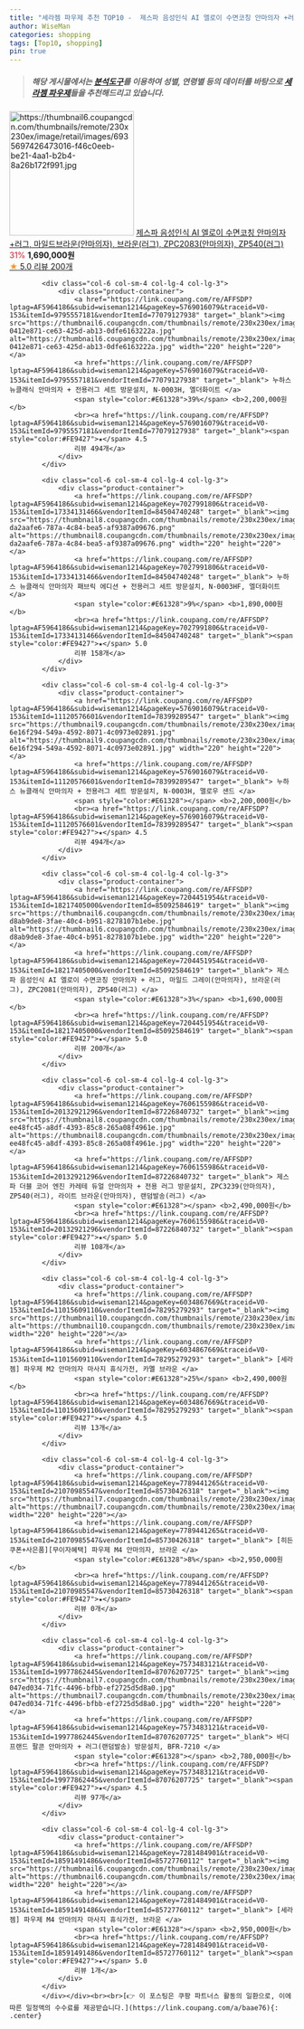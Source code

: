 ```yaml
---
title: "세라젬 파우제 추천 TOP10 -  제스파 음성인식 AI 엘로이 수면코칭 안마의자 +러그, 마일드브라운(안마의자), 브라운(러그), ZPC2083(안마의자),"
author: WiseMan
categories: shopping
tags: [Top10, shopping]
pin: true
---
```


> ##### 해당 게시물에서는 [**분석도구**](https://itemscout.io/)를 이용하여 **성별**, **연령별** 등의 데이터를 바탕으로 [**세라젬 파우제**](https://link.coupang.com/a/baae76)들을 추천해드리고 있습니다.
<div class="container"><div class="row">
            <div class="col-6 col-sm-4 col-lg-4 col-lg-3">
                <div class="product-container">
                    <a href="https://link.coupang.com/re/AFFSDP?lptag=AF5964186&subid=wiseman1214&pageKey=7204451954&traceid=V0-153&itemId=18217410418&vendorItemId=85092584627" target="_blank"><img src="https://thumbnail6.coupangcdn.com/thumbnails/remote/230x230ex/image/retail/images/6935697426473016-f46c0eeb-be21-4aa1-b2b4-8a26b172f991.jpg" alt="https://thumbnail6.coupangcdn.com/thumbnails/remote/230x230ex/image/retail/images/6935697426473016-f46c0eeb-be21-4aa1-b2b4-8a26b172f991.jpg" width="220" height="220"></a>
                    <a href="https://link.coupang.com/re/AFFSDP?lptag=AF5964186&subid=wiseman1214&pageKey=7204451954&traceid=V0-153&itemId=18217410418&vendorItemId=85092584627" target="_blank"> 제스파 음성인식 AI 엘로이 수면코칭 안마의자 +러그, 마일드브라운(안마의자), 브라운(러그), ZPC2083(안마의자), ZP540(러그) </a>
                    <span style="color:#E61328">31%</span> <b>1,690,000원</b>
                    <br><a href="https://link.coupang.com/re/AFFSDP?lptag=AF5964186&subid=wiseman1214&pageKey=7204451954&traceid=V0-153&itemId=18217410418&vendorItemId=85092584627" target="_blank"><span style="color:#FE9427">★</span> 5.0
                    리뷰 200개</a>
                </div>
            </div>
            
            <div class="col-6 col-sm-4 col-lg-4 col-lg-3">
                <div class="product-container">
                    <a href="https://link.coupang.com/re/AFFSDP?lptag=AF5964186&subid=wiseman1214&pageKey=5769016079&traceid=V0-153&itemId=9795557181&vendorItemId=77079127938" target="_blank"><img src="https://thumbnail6.coupangcdn.com/thumbnails/remote/230x230ex/image/retail/images/1810312410585645-0412e871-ce63-425d-ab13-0dfe6163222a.jpg" alt="https://thumbnail6.coupangcdn.com/thumbnails/remote/230x230ex/image/retail/images/1810312410585645-0412e871-ce63-425d-ab13-0dfe6163222a.jpg" width="220" height="220"></a>
                    <a href="https://link.coupang.com/re/AFFSDP?lptag=AF5964186&subid=wiseman1214&pageKey=5769016079&traceid=V0-153&itemId=9795557181&vendorItemId=77079127938" target="_blank"> 누하스 뉴클래식 안마의자 + 전용러그 세트 방문설치, N-0003H, 엘더화이트 </a>
                    <span style="color:#E61328">39%</span> <b>2,200,000원</b>
                    <br><a href="https://link.coupang.com/re/AFFSDP?lptag=AF5964186&subid=wiseman1214&pageKey=5769016079&traceid=V0-153&itemId=9795557181&vendorItemId=77079127938" target="_blank"><span style="color:#FE9427">★</span> 4.5
                    리뷰 494개</a>
                </div>
            </div>
            
            <div class="col-6 col-sm-4 col-lg-4 col-lg-3">
                <div class="product-container">
                    <a href="https://link.coupang.com/re/AFFSDP?lptag=AF5964186&subid=wiseman1214&pageKey=7027991806&traceid=V0-153&itemId=17334131466&vendorItemId=84504740248" target="_blank"><img src="https://thumbnail8.coupangcdn.com/thumbnails/remote/230x230ex/image/retail/images/2008083801087915-da2aafe6-787a-4c84-bea5-af9387a09676.png" alt="https://thumbnail8.coupangcdn.com/thumbnails/remote/230x230ex/image/retail/images/2008083801087915-da2aafe6-787a-4c84-bea5-af9387a09676.png" width="220" height="220"></a>
                    <a href="https://link.coupang.com/re/AFFSDP?lptag=AF5964186&subid=wiseman1214&pageKey=7027991806&traceid=V0-153&itemId=17334131466&vendorItemId=84504740248" target="_blank"> 누하스 뉴클래식 안마의자 패브릭 에디션 + 전용러그 세트 방문설치, N-0003HF, 엘더화이트 </a>
                    <span style="color:#E61328">9%</span> <b>1,890,000원</b>
                    <br><a href="https://link.coupang.com/re/AFFSDP?lptag=AF5964186&subid=wiseman1214&pageKey=7027991806&traceid=V0-153&itemId=17334131466&vendorItemId=84504740248" target="_blank"><span style="color:#FE9427">★</span> 5.0
                    리뷰 158개</a>
                </div>
            </div>
            
            <div class="col-6 col-sm-4 col-lg-4 col-lg-3">
                <div class="product-container">
                    <a href="https://link.coupang.com/re/AFFSDP?lptag=AF5964186&subid=wiseman1214&pageKey=5769016079&traceid=V0-153&itemId=11120576601&vendorItemId=78399289547" target="_blank"><img src="https://thumbnail9.coupangcdn.com/thumbnails/remote/230x230ex/image/retail/images/1810312331252399-6e16f294-549a-4592-8071-4c0973e02891.jpg" alt="https://thumbnail9.coupangcdn.com/thumbnails/remote/230x230ex/image/retail/images/1810312331252399-6e16f294-549a-4592-8071-4c0973e02891.jpg" width="220" height="220"></a>
                    <a href="https://link.coupang.com/re/AFFSDP?lptag=AF5964186&subid=wiseman1214&pageKey=5769016079&traceid=V0-153&itemId=11120576601&vendorItemId=78399289547" target="_blank"> 누하스 뉴클래식 안마의자 + 전용러그 세트 방문설치, N-0003H, 맬로우 샌드 </a>
                    <span style="color:#E61328"></span> <b>2,200,000원</b>
                    <br><a href="https://link.coupang.com/re/AFFSDP?lptag=AF5964186&subid=wiseman1214&pageKey=5769016079&traceid=V0-153&itemId=11120576601&vendorItemId=78399289547" target="_blank"><span style="color:#FE9427">★</span> 4.5
                    리뷰 494개</a>
                </div>
            </div>
            
            <div class="col-6 col-sm-4 col-lg-4 col-lg-3">
                <div class="product-container">
                    <a href="https://link.coupang.com/re/AFFSDP?lptag=AF5964186&subid=wiseman1214&pageKey=7204451954&traceid=V0-153&itemId=18217405000&vendorItemId=85092584619" target="_blank"><img src="https://thumbnail6.coupangcdn.com/thumbnails/remote/230x230ex/image/retail/images/5982462552937197-d8ab9de8-3fae-40c4-b951-8278107b1ebe.jpg" alt="https://thumbnail6.coupangcdn.com/thumbnails/remote/230x230ex/image/retail/images/5982462552937197-d8ab9de8-3fae-40c4-b951-8278107b1ebe.jpg" width="220" height="220"></a>
                    <a href="https://link.coupang.com/re/AFFSDP?lptag=AF5964186&subid=wiseman1214&pageKey=7204451954&traceid=V0-153&itemId=18217405000&vendorItemId=85092584619" target="_blank"> 제스파 음성인식 AI 엘로이 수면코칭 안마의자 + 러그, 마일드 그레이(안마의자), 브라운(러그), ZPC2081(안마의자), ZP540(러그) </a>
                    <span style="color:#E61328">3%</span> <b>1,690,000원</b>
                    <br><a href="https://link.coupang.com/re/AFFSDP?lptag=AF5964186&subid=wiseman1214&pageKey=7204451954&traceid=V0-153&itemId=18217405000&vendorItemId=85092584619" target="_blank"><span style="color:#FE9427">★</span> 5.0
                    리뷰 200개</a>
                </div>
            </div>
            
            <div class="col-6 col-sm-4 col-lg-4 col-lg-3">
                <div class="product-container">
                    <a href="https://link.coupang.com/re/AFFSDP?lptag=AF5964186&subid=wiseman1214&pageKey=7606155986&traceid=V0-153&itemId=20132921296&vendorItemId=87226840732" target="_blank"><img src="https://thumbnail8.coupangcdn.com/thumbnails/remote/230x230ex/image/retail/images/4166094425127705-ee48fc45-a8df-4393-85c8-265a08f4961e.jpg" alt="https://thumbnail8.coupangcdn.com/thumbnails/remote/230x230ex/image/retail/images/4166094425127705-ee48fc45-a8df-4393-85c8-265a08f4961e.jpg" width="220" height="220"></a>
                    <a href="https://link.coupang.com/re/AFFSDP?lptag=AF5964186&subid=wiseman1214&pageKey=7606155986&traceid=V0-153&itemId=20132921296&vendorItemId=87226840732" target="_blank"> 제스파 더블 코어 엔진 카레테 듀얼 안마의자 + 전용 러그 방문설치, ZPC3239(안마의자), ZP540(러그), 라이트 브라운(안마의자), 랜덤발송(러그) </a>
                    <span style="color:#E61328"></span> <b>2,490,000원</b>
                    <br><a href="https://link.coupang.com/re/AFFSDP?lptag=AF5964186&subid=wiseman1214&pageKey=7606155986&traceid=V0-153&itemId=20132921296&vendorItemId=87226840732" target="_blank"><span style="color:#FE9427">★</span> 5.0
                    리뷰 108개</a>
                </div>
            </div>
            
            <div class="col-6 col-sm-4 col-lg-4 col-lg-3">
                <div class="product-container">
                    <a href="https://link.coupang.com/re/AFFSDP?lptag=AF5964186&subid=wiseman1214&pageKey=6034867669&traceid=V0-153&itemId=11015609110&vendorItemId=78295279293" target="_blank"><img src="https://thumbnail10.coupangcdn.com/thumbnails/remote/230x230ex/image/vendor_inventory/84c9/54160b0e8da71ba7e8ad63b91d5f43ddb2bcb02c858c2bf96b1c5576ad6a.jpg" alt="https://thumbnail10.coupangcdn.com/thumbnails/remote/230x230ex/image/vendor_inventory/84c9/54160b0e8da71ba7e8ad63b91d5f43ddb2bcb02c858c2bf96b1c5576ad6a.jpg" width="220" height="220"></a>
                    <a href="https://link.coupang.com/re/AFFSDP?lptag=AF5964186&subid=wiseman1214&pageKey=6034867669&traceid=V0-153&itemId=11015609110&vendorItemId=78295279293" target="_blank"> [세라젬] 파우제 M2 안마의자 마사지 휴식가전, 카멜 브라운 </a>
                    <span style="color:#E61328">25%</span> <b>2,490,000원</b>
                    <br><a href="https://link.coupang.com/re/AFFSDP?lptag=AF5964186&subid=wiseman1214&pageKey=6034867669&traceid=V0-153&itemId=11015609110&vendorItemId=78295279293" target="_blank"><span style="color:#FE9427">★</span> 4.5
                    리뷰 13개</a>
                </div>
            </div>
            
            <div class="col-6 col-sm-4 col-lg-4 col-lg-3">
                <div class="product-container">
                    <a href="https://link.coupang.com/re/AFFSDP?lptag=AF5964186&subid=wiseman1214&pageKey=7789441265&traceid=V0-153&itemId=21070985547&vendorItemId=85730426318" target="_blank"><img src="https://thumbnail7.coupangcdn.com/thumbnails/remote/230x230ex/image/vendor_inventory/aeb2/2ea8d14b4c9ac488ed86c0f98a92155f1475a8d2673c758a691b78a30cb9.jpg" alt="https://thumbnail7.coupangcdn.com/thumbnails/remote/230x230ex/image/vendor_inventory/aeb2/2ea8d14b4c9ac488ed86c0f98a92155f1475a8d2673c758a691b78a30cb9.jpg" width="220" height="220"></a>
                    <a href="https://link.coupang.com/re/AFFSDP?lptag=AF5964186&subid=wiseman1214&pageKey=7789441265&traceid=V0-153&itemId=21070985547&vendorItemId=85730426318" target="_blank"> [히든쿠폰+사은품][무이자혜택] 파우제 M4 안마의자, 브라운 </a>
                    <span style="color:#E61328">8%</span> <b>2,950,000원</b>
                    <br><a href="https://link.coupang.com/re/AFFSDP?lptag=AF5964186&subid=wiseman1214&pageKey=7789441265&traceid=V0-153&itemId=21070985547&vendorItemId=85730426318" target="_blank"><span style="color:#FE9427">★</span> 
                    리뷰 0개</a>
                </div>
            </div>
            
            <div class="col-6 col-sm-4 col-lg-4 col-lg-3">
                <div class="product-container">
                    <a href="https://link.coupang.com/re/AFFSDP?lptag=AF5964186&subid=wiseman1214&pageKey=7573483121&traceid=V0-153&itemId=19977862445&vendorItemId=87076207725" target="_blank"><img src="https://thumbnail7.coupangcdn.com/thumbnails/remote/230x230ex/image/retail/images/289965010277713-047ed034-71fc-4496-bfbb-ef2725d5d8a0.jpg" alt="https://thumbnail7.coupangcdn.com/thumbnails/remote/230x230ex/image/retail/images/289965010277713-047ed034-71fc-4496-bfbb-ef2725d5d8a0.jpg" width="220" height="220"></a>
                    <a href="https://link.coupang.com/re/AFFSDP?lptag=AF5964186&subid=wiseman1214&pageKey=7573483121&traceid=V0-153&itemId=19977862445&vendorItemId=87076207725" target="_blank"> 바디프랜드 팔콘 안마의자 + 러그(랜덤발송) 방문설치, BFR-7210 </a>
                    <span style="color:#E61328"></span> <b>2,780,000원</b>
                    <br><a href="https://link.coupang.com/re/AFFSDP?lptag=AF5964186&subid=wiseman1214&pageKey=7573483121&traceid=V0-153&itemId=19977862445&vendorItemId=87076207725" target="_blank"><span style="color:#FE9427">★</span> 4.5
                    리뷰 97개</a>
                </div>
            </div>
            
            <div class="col-6 col-sm-4 col-lg-4 col-lg-3">
                <div class="product-container">
                    <a href="https://link.coupang.com/re/AFFSDP?lptag=AF5964186&subid=wiseman1214&pageKey=7281484901&traceid=V0-153&itemId=18591491486&vendorItemId=85727760112" target="_blank"><img src="https://thumbnail6.coupangcdn.com/thumbnails/remote/230x230ex/image/vendor_inventory/39b4/0a183d553a99d5f24134e86d168c0109855e8552b7078d56520129aabf95.jpg" alt="https://thumbnail6.coupangcdn.com/thumbnails/remote/230x230ex/image/vendor_inventory/39b4/0a183d553a99d5f24134e86d168c0109855e8552b7078d56520129aabf95.jpg" width="220" height="220"></a>
                    <a href="https://link.coupang.com/re/AFFSDP?lptag=AF5964186&subid=wiseman1214&pageKey=7281484901&traceid=V0-153&itemId=18591491486&vendorItemId=85727760112" target="_blank"> [세라젬] 파우제 M4 안마의자 마사지 휴식가전, 브라운 </a>
                    <span style="color:#E61328"></span> <b>2,950,000원</b>
                    <br><a href="https://link.coupang.com/re/AFFSDP?lptag=AF5964186&subid=wiseman1214&pageKey=7281484901&traceid=V0-153&itemId=18591491486&vendorItemId=85727760112" target="_blank"><span style="color:#FE9427">★</span> 5.0
                    리뷰 1개</a>
                </div>
            </div>
            </div></div><br><br>[👉 이 포스팅은 쿠팡 파트너스 활동의 일환으로, 이에 따른 일정액의 수수료를 제공받습니다.](https://link.coupang.com/a/baae76){: .center}